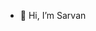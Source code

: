 - 👋 Hi, I’m Sarvan


<!---
Nithy29/Nithy29 is a ✨ special ✨ repository because its `README.md` (this file) appears on your GitHub profile.
You can click the Preview link to take a look at your changes.
--->
